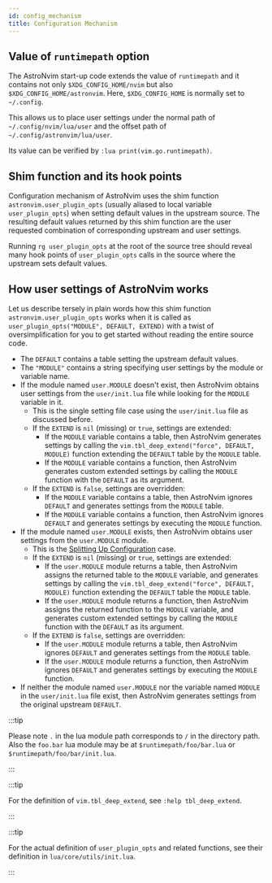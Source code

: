 ```yaml
---
id: config_mechanism
title: Configuration Mechanism
---
```


## Value of `runtimepath` option

The AstroNvim start-up code extends the value of `runtimepath` and it contains
not only `$XDG_CONFIG_HOME/nvim` but also `$XDG_CONFIG_HOME/astronvim`. Here,
`$XDG_CONFIG_HOME` is normally set to `~/.config`.

This allows us to place user settings under the normal path of
`~/.config/nvim/lua/user` and the offset path of
`~/.config/astronvim/lua/user`.

Its value can be verified by `:lua print(vim.go.runtimepath)`.

## Shim function and its hook points

Configuration mechanism of AstroNvim uses the shim function
`astronvim.user_plugin_opts` (usually aliased to local variable
`user_plugin_opts`) when setting default values in the upstream source. The
resulting default values returned by this shim function are the user requested
combination of corresponding upstream and user settings.

Running `rg user_plugin_opts` at the root of the source tree should reveal many
hook points of `user_plugin_opts` calls in the source where the upstream sets
default values.

## How user settings of AstroNvim works

Let us describe tersely in plain words how this shim function
`astronvim.user_plugin_opts` works when it is called as
`user_plugin_opts("MODULE", DEFAULT, EXTEND)` with a twist of
oversimplification for you to get started without reading the entire source
code.

* The `DEFAULT` contains a table setting the upstream default values.
* The `"MODULE"` contains a string specifying user settings by the module or
  variable name.
* If the module named `user.MODULE` doesn't exist, then AstroNvim obtains user
  settings from the `user/init.lua` file while looking for the `MODULE`
  variable in it.
  * This is the single setting file case using the `user/init.lua` file as
    discussed before.
  * If the `EXTEND` is `nil` (missing) or `true`, settings are extended:
    * If the `MODULE` variable contains a table, then AstroNvim generates
      settings by calling the `vim.tbl_deep_extend("force", DEFAULT, MODULE)`
      function extending the `DEFAULT` table by the `MODULE` table.
    * If the `MODULE` variable contains a function, then AstroNvim generates
      custom extended settings by calling the `MODULE` function with the
      `DEFAULT` as its argument.
  * If the `EXTEND` is `false`, settings are overridden:
    * If the `MODULE` variable contains a table, then AstroNvim ignores
      `DEFAULT` and generates settings from the `MODULE` table.
    * If the `MODULE` variable contains a function, then AstroNvim ignores
      `DEFAULT` and generates settings by executing the `MODULE` function.
* If the module named `user.MODULE` exists, then AstroNvim obtains user
  settings from the `user.MODULE` module.
  * This is the [Splitting Up Configuration](/configuration/splitting_up) case.
  * If the `EXTEND` is `nil` (missing) or `true`, settings are extended:
    * If the `user.MODULE` module returns a table, then AstroNvim assigns the
      returned table to the `MODULE` variable, and generates settings by
      calling the `vim.tbl_deep_extend("force", DEFAULT, MODULE)` function
      extending the `DEFAULT` table the `MODULE` table.
    * If the `user.MODULE` module returns a function, then AstroNvim assigns
      the returned function to the `MODULE` variable, and generates custom
      extended settings by calling the `MODULE` function with the `DEFAULT` as
      its argument.
  * If the `EXTEND` is `false`, settings are overridden:
    * If the `user.MODULE` module returns a table, then AstroNvim ignores
      `DEFAULT` and generates settings from the `MODULE` table.
    * If the `user.MODULE` module returns a function, then AstroNvim ignores
      `DEFAULT` and generates settings by executing the `MODULE` function.
* If neither the module named `user.MODULE` nor the variable named `MODULE` in
  the `user/init.lua` file exist, then AstroNvim generates settings from the
  original upstream `DEFAULT`.

:::tip

Please note `.` in the lua module path corresponds to `/` in the directory
path.  Also the `foo.bar` lua module may be at `$runtimepath/foo/bar.lua` or
`$runtimepath/foo/bar/init.lua`.

:::

:::tip

For the definition of `vim.tbl_deep_extend`, see `:help tbl_deep_extend`.

:::

:::tip

For the actual definition of `user_plugin_opts` and related functions, see
their definition in `lua/core/utils/init.lua`.

:::

